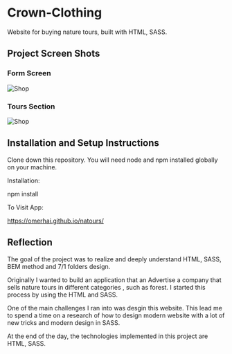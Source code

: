 # Crown-Clothing

 Website for buying nature tours, built with HTML,  SASS.
 
 ## Project Screen Shots
 ### Form Screen
 ![Shop](https://i.ibb.co/F34SQjz/form.jpg)
 
 ### Tours Section
 ![Shop](https://i.ibb.co/JFyptdz/tours.jpg)
 
 ## Installation and Setup Instructions
Clone down this repository. You will need node and npm installed globally on your machine.

Installation:

npm install


To Visit App:

 https://omerhai.github.io/natours/

## Reflection
The goal of the project was to realize and deeply understand HTML, SASS, BEM method and 7/1 folders design.

Originally I wanted to build an application that an Advertise a company that sells nature tours in different categories , such as forest. I started this process by using the HTML and SASS.

One of the main challenges I ran into was desgin this website. This lead me to spend a time on a research of how to design modern website with a lot of new tricks and modern design in SASS.

At the end of the day, the technologies implemented in this project are HTML, SASS.
